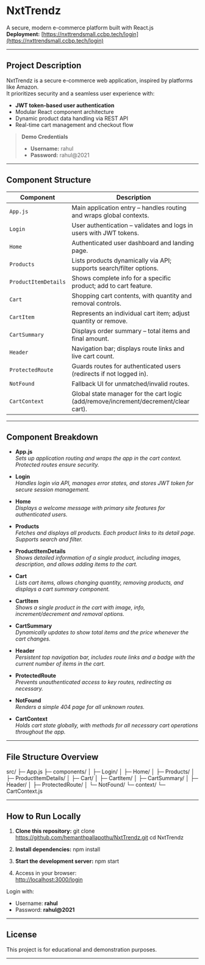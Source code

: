 # NxtTrendz

A secure, modern e-commerce platform built with React.js  
**Deployment:** [https://nxttrendsmall.ccbp.tech/login](https://nxttrendsmall.ccbp.tech/login)

---

## Project Description

NxtTrendz is a secure e-commerce web application, inspired by platforms like Amazon.  
It prioritizes security and a seamless user experience with:

- **JWT token-based user authentication**
- Modular React component architecture
- Dynamic product data handling via REST API
- Real-time cart management and checkout flow

> **Demo Credentials**
> - **Username:** rahul  
> - **Password:** rahul@2021

---

## Component Structure

| Component                  | Description                                                                                          |
|----------------------------|------------------------------------------------------------------------------------------------------|
| `App.js`                   | Main application entry – handles routing and wraps global contexts.                                  |
| `Login`                    | User authentication – validates and logs in users with JWT tokens.                                   |
| `Home`                     | Authenticated user dashboard and landing page.                                                       |
| `Products`                 | Lists products dynamically via API; supports search/filter options.                                  |
| `ProductItemDetails`       | Shows complete info for a specific product; add to cart feature.                                     |
| `Cart`                     | Shopping cart contents, with quantity and removal controls.                                          |
| `CartItem`                 | Represents an individual cart item; adjust quantity or remove.                                       |
| `CartSummary`              | Displays order summary – total items and final amount.                                               |
| `Header`                   | Navigation bar; displays route links and live cart count.                                            |
| `ProtectedRoute`           | Guards routes for authenticated users (redirects if not logged in).                                  |
| `NotFound`                 | Fallback UI for unmatched/invalid routes.                                                            |
| `CartContext`              | Global state manager for the cart logic (add/remove/increment/decrement/clear cart).                 |

---

## Component Breakdown

- **App.js**  
  _Sets up application routing and wraps the app in the cart context. Protected routes ensure security._

- **Login**  
  _Handles login via API, manages error states, and stores JWT token for secure session management._

- **Home**  
  _Displays a welcome message with primary site features for authenticated users._

- **Products**  
  _Fetches and displays all products. Each product links to its detail page. Supports search and filter._

- **ProductItemDetails**  
  _Shows detailed information of a single product, including images, description, and allows adding items to the cart._

- **Cart**  
  _Lists cart items, allows changing quantity, removing products, and displays a cart summary component._

- **CartItem**  
  _Shows a single product in the cart with image, info, increment/decrement and removal options._

- **CartSummary**  
  _Dynamically updates to show total items and the price whenever the cart changes._

- **Header**  
  _Persistent top navigation bar, includes route links and a badge with the current number of items in the cart._

- **ProtectedRoute**  
  _Prevents unauthenticated access to key routes, redirecting as necessary._

- **NotFound**  
  _Renders a simple 404 page for all unknown routes._

- **CartContext**  
  _Holds cart state globally, with methods for all necessary cart operations throughout the app._

---

## File Structure Overview

src/
├─ App.js
├─ components/
│ ├─ Login/
│ ├─ Home/
│ ├─ Products/
│ ├─ ProductItemDetails/
│ ├─ Cart/
│ ├─ CartItem/
│ ├─ CartSummary/
│ ├─ Header/
│ ├─ ProtectedRoute/
│ └─ NotFound/
└─ context/
└─ CartContext.js


---

## How to Run Locally

1. **Clone this repository:**
git clone https://github.com/hemanthpallapothu/NxtTrendz.git
cd NxtTrendz


2. **Install dependencies:**
npm install


3. **Start the development server:**
npm start


4. Access in your browser:  
[http://localhost:3000/login](http://localhost:3000/login)

Login with:
- Username: **rahul**
- Password: **rahul@2021**

---

## License

This project is for educational and demonstration purposes.

---
